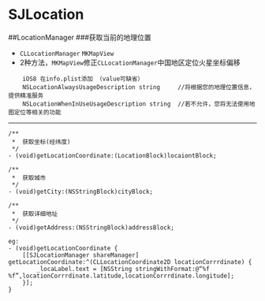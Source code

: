 # SJLocation
##LocationManager
###获取当前的地理位置

* `CLLocationManager` `MKMapView` 
* 2种方法，`MKMapView`修正`CLLocationManager`中国地区定位火星坐标偏移

```
    iOS8 在info.plist添加 （value可缺省）
    NSLocationAlwaysUsageDescription string     //将根据您的地理位置信息，提供精准服务
    NSLocationWhenInUseUsageDescription string  //若不允许，您将无法使用地图定位等相关的功能
```

***

```
/**
 *  获取坐标(经纬度)
 */
- (void)getLocationCoordinate:(LocationBlock)locaiontBlock;

/**
 *  获取城市
 */
- (void)getCity:(NSStringBlock)cityBlock;

/**
 *  获取详细地址
 */
- (void)getAddress:(NSStringBlock)addressBlock;
```

```
eg:
- (void)getLocationCoordinate {
    [[SJLocationManager shareManager] getLocationCoordinate:^(CLLocationCoordinate2D locationCorrrdinate) {
        _locaLabel.text = [NSString stringWithFormat:@“%f   %f”,locationCorrrdinate.latitude,locationCorrrdinate.longitude];
    }];
}
```
